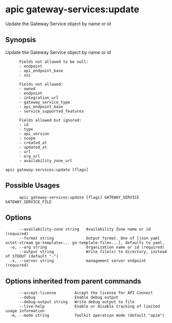 # apic gateway-services:update

Update the Gateway Service object by name or id

## Synopsis

Update the Gateway Service object by name or id
          
          Fields not allowed to be null:
          - endpoint
          - api_endpoint_base
          - sni
          
          Fields not allowed:
          - owned
          - endpoint
          - integration_url
          - gateway_service_type
          - api_endpoint_base
          - service_supported_features
          
          Fields allowed but ignored:
          - id
          - type
          - api_version
          - scope
          - created_at
          - updated_at
          - url
          - org_url
          - availability_zone_url

```
apic gateway-services:update [flags]
```

## Possible Usages

```
      apic gateway-services:update [flags] GATEWAY_SERVICE GATEWAY_SERVICE_FILE
```

## Options

```
      --availability-zone string   Availability Zone name or id (required)
      --format string              Output format. One of [json yaml octet-stream go-template=... go-template-file=...], defaults to yaml.
  -o, --org string                 Organization name or id (required)
      --output string              Write file(s) to directory, instead of STDOUT (default "-")
  -s, --server string              management server endpoint (required)
```

## Options inherited from parent commands

```
      --accept-license        Accept the license for API Connect
      --debug                 Enable debug output
      --debug-output string   Write debug output to file
      --live-help             Enable or disable tracking of limited usage information
  -m, --mode string           Toolkit operation mode (default "apim")
```
